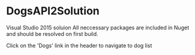 # DogsAPI2Solution
Visual Studio 2015 soluion
All neccessary packages are included in Nuget and should be resolved on first build.
<p>Click on the 'Dogs' link in the header to navigate to dog list</p>
